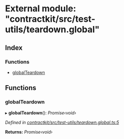 # External module: "contractkit/src/test-utils/teardown.global"

## Index

### Functions

* [globalTeardown](_contractkit_src_test_utils_teardown_global_.md#globalteardown)

## Functions

###  globalTeardown

▸ **globalTeardown**(): *Promise‹void›*

*Defined in [contractkit/src/test-utils/teardown.global.ts:5](https://github.com/celo-org/celo-monorepo/blob/master/packages/contractkit/src/test-utils/teardown.global.ts#L5)*

**Returns:** *Promise‹void›*

